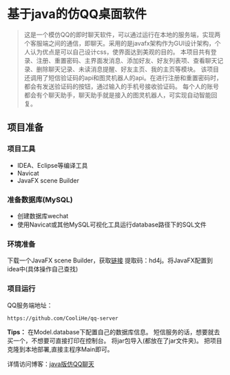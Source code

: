 # 基于java的仿QQ桌面软件
> 这是一个模仿QQ的即时聊天软件，可以通过运行在本地的服务端，实现两个客服端之间的通信，即聊天。采用的是javafx架构作为GUI设计架构，个人认为优点是可以自己设计css，使界面达到美观的目的。
本项目共有登录、注册、重置密码、主界面发消息、添加好友、好友列表项、查看聊天记录、删除聊天记录、未读消息提醒、好友主页、我的主页等模块。
该项目还调用了短信验证码的api和图灵机器人的api。在进行注册和重置密码时，都会有发送验证码的按钮，通过输入的手机号接收验证码。
每个人的账号都会有个聊天助手，聊天助手就是接入的图灵机器人，可实现自动智能回复。

## 项目准备
### 项目工具
 - IDEA、Eclipse等编译工具
 - Navicat
 - JavaFX scene Builder
### 准备数据库(MySQL)
 - 创建数据库wechat
 - 使用Navicat或其他MySQL可视化工具运行database路径下的SQL文件

### 环境准备
下载一个JavaFX scene Builder，获取[链接](https://pan.baidu.com/s/1b__UVMt82zYK9MrwypTvgQ)
提取码：hd4j。将JavaFX配置到idea中(具体操作自己查找)
### 项目运行
QQ服务端地址：
```
https://github.com/CooliHe/qq-server
```
**Tips：** 在Model.database下配置自己的数据库信息。 短信服务的话，想要就去买一个，不想要可直接打印在控制台。
将jar包导入(都放在了jar文件夹)。
把项目克隆到本地部署,直接主程序Main即可。

详情访问博客：[java版仿QQ聊天](https://www.coolive.top/archives/java_qq.html)
